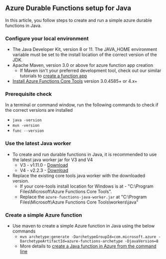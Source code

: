 ## Azure Durable Functions setup for Java

In this article, you follow steps to create and run a simple azure durable functions in Java.

### Configure your local environment
- The Java Developer Kit, version 8 or 11. The JAVA_HOME environment variable must be set to the install location of the correct version of the JDK.
- Apache Maven, version 3.0 or above for azure function app creation 
  - If Maven isn't your preferred development tool, check out our similar tutorials to [create a function app](https://docs.microsoft.com/en-us/azure/azure-functions/create-first-function-cli-java?tabs=bash%2Cazure-cli%2Cbrowser)
- [Install Azure Functions Core Tools](https://docs.microsoft.com/en-us/azure/azure-functions/functions-run-local?tabs=v4%2Cwindows%2Ccsharp%2Cportal%2Cbash) version 3.0.4585+ or 4.x+


### Prerequisite check
In a terminal or command window, run the following commands to check if the correct versions are installed 
- `java -version`
- `mvn -version`
- `func --version` 

### Use the latest Java worker 
- To create and run durable functions in Java, it is recommended to use the latest java worker jar for V3 and V4
  - V3 - v1.11.0 - [Download]()
  - V4 - v2.2.3  - [Download]()
- Replace the existing core tools java worker with the downloaded version.
	- If your core-tools install location for Windows is at - "C:\Program Files\Microsoft\Azure Functions Core Tools".
	- Replace the `azure-functions-java-worker.jar` at "C:\Program Files\Microsoft\Azure Functions Core Tools\workers\java\"

### Create a simple Azure function 
- Use maven to create a simple Azure function in Java using the below commands
  - `mvn archetype:generate -DarchetypeGroupId=com.microsoft.azure -DarchetypeArtifactId=azure-functions-archetype -DjavaVersion=8`
  - More details to [create a Java function in Azure from the command line](https://docs.microsoft.com/en-us/azure/azure-functions/create-first-function-cli-java?tabs=bash%2Cazure-cli%2Cbrowser)
